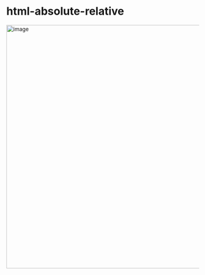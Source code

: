# html-absolute-relative

<img width="636" alt="image" src="https://github.com/jas7i/html-absolute-relative/assets/78642021/341df5d6-bd43-4195-a801-9714125e12bf">


